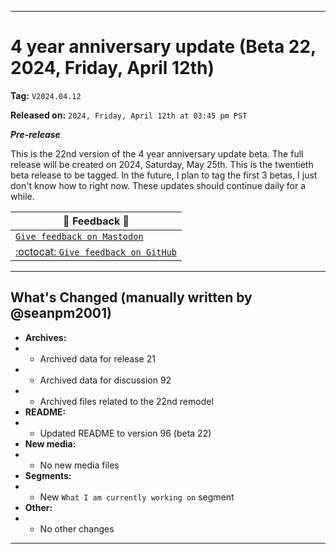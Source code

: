 
***

# 4 year anniversary update (Beta 22, 2024, Friday, April 12th)

**Tag:** `V2024.04.12`

**Released on:** `2024, Friday, April 12th at 03:45 pm PST`

***Pre-release***

This is the 22nd version of the 4 year anniversary update beta. The full release will be created on 2024, Saturday, May 25th. This is the twentieth beta release to be tagged. In the future, I plan to tag the first 3 betas, I just don't know how to right now. These updates should continue daily for a while.

| 📣️ Feedback 💬️ |
|---|
| [`Give feedback on Mastodon`](https://techhub.social/deck/@seanpm2001/112237731368032617) |
| [:octocat: `Give feedback on GitHub`](https://github.com/seanpm2001/seanpm2001/discussions/93/) |

---

## What's Changed (manually written by @seanpm2001)

- **Archives:**
- - Archived data for release 21
- - Archived data for discussion 92
- - Archived files related to the 22nd remodel
- **README:**
- - Updated README to version 96 (beta 22)
- **New media:**
- - No new media files
- **Segments:**
- - New `What I am currently working on` segment
- **Other:**
- - No other changes

***
